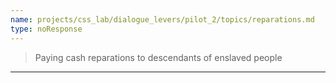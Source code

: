 ```yaml
---
name: projects/css_lab/dialogue_levers/pilot_2/topics/reparations.md
type: noResponse
---
```


> Paying cash reparations to descendants of enslaved people

---
